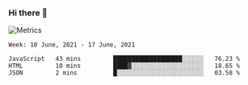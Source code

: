 ### Hi there 👋

![Metrics](https://github.com/radoapx/radoapx/blob/main/github-metrics.svg)

<!--START_SECTION:waka-->
```text
Week: 10 June, 2021 - 17 June, 2021

JavaScript   43 mins         ███████████████████░░░░░░   76.23 % 
HTML         10 mins         ████▓░░░░░░░░░░░░░░░░░░░░   18.65 % 
JSON         2 mins          █░░░░░░░░░░░░░░░░░░░░░░░░   03.58 % 
```
<!--END_SECTION:waka-->

<!--
**radoapx/radoapx** is a ✨ _special_ ✨ repository because its `README.md` (this file) appears on your GitHub profile.

Here are some ideas to get you started:

- 🔭 I’m currently working on ...
- 🌱 I’m currently learning ...
- 👯 I’m looking to collaborate on ...
- 🤔 I’m looking for help with ...
- 💬 Ask me about ...
- 📫 How to reach me: ...
- 😄 Pronouns: ...
- ⚡ Fun fact: ...
-->
